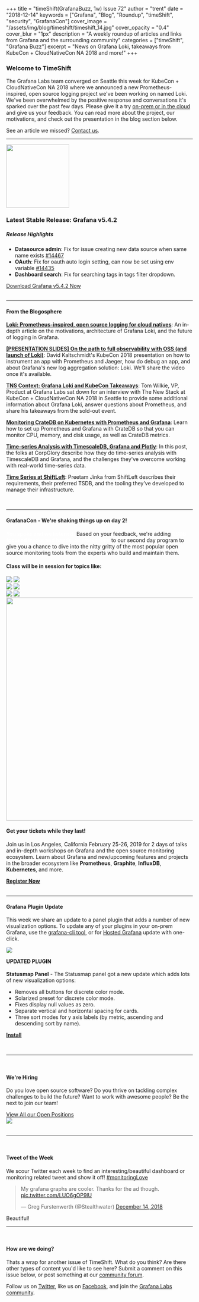 +++
title = "timeShift(GrafanaBuzz, 1w) Issue 72"
author = "trent"
date = "2018-12-14"
keywords = ["Grafana", "Blog", "Roundup", "timeShift", "security", "GrafanaCon"]
cover_image = "/assets/img/blog/timeshift/timeshift_14.jpg"
cover_opacity = "0.4"
cover_blur = "1px"
description = "A weekly roundup of articles and links from Grafana and the surrounding community"
categories = ["timeShift", "Grafana Buzz"]
excerpt = "News on Grafana Loki, takeaways from KubeCon + CloudNativeCon NA 2018 and more!"
+++

### Welcome to TimeShift
The Grafana Labs team converged on Seattle this week for KubeCon + CloudNativeCon NA 2018 where we announced a new Prometheus-inspired, open source logging project we've been working on named Loki. We've been overwhelmed by the positive response and conversations it's sparked over the past few days. Please give it a try [on-prem or in the cloud](https://grafana.com/loki) and give us your feedback. You can read more about the project, our motivations, and check out the presentation in the blog section below.

See an article we missed? [Contact us](mailto:hello@grafana.com).
<br />
<hr />

<div class="row row--no-gutters">
	<div class="col col--sm-3">
		<img src="/assets/img/blog/timeshift/grafana_release_icon.png" width="170" />
	</div>
	<div class="col col--sm-9">
		<h3>Latest Stable Release: Grafana v5.4.2</h3>
		<h5>Release Highlights</h5>
		<ul>
			<li><strong>Datasource admin</strong>: Fix for issue creating new data source when same name exists <a href="https://github.com/grafana/grafana/issues/14467" rel="nofollow noopener">#14467</a></li>
			<li><strong>OAuth</strong>: Fix for oauth auto login setting, can now be set using env variable <a href="https://github.com/grafana/grafana/issues/14435" rel="nofollow noopener">#14435</a></li>
			<li><strong>Dashboard search</strong>: Fix for searching tags in tags filter dropdown.</li>
		</ul>
		<a href="https://grafana.com/grafana/download?utm_source=blog&utm_campaign=timeshift_72" target="_blank" class="btn btn--primary">Download Grafana v5.4.2 Now</a>
	</div>
</div>

<br />
<hr />

#### From the Blogosphere
[**Loki: Prometheus-inspired, open source logging for cloud natives**](https://grafana.com/blog/2018/12/12/loki-prometheus-inspired-open-source-logging-for-cloud-natives/?utm_source=blog&utm_campaign=timeshift_72): An in-depth article on the motivations, architecture of Grafana Loki, and the future of logging in Grafana.

[**[PRESENTATION SLIDES] On the path to full observability with OSS (and launch of Loki)**](https://speakerdeck.com/davkal/on-the-path-to-full-observability-with-oss-and-launch-of-loki): David Kaltschmidt's KubeCon 2018 presentation on how to instrument an app with Prometheus and Jaeger, how do debug an app, and about Grafana's new log aggregation solution: Loki. We'll share the video once it's available.

[**TNS Context: Grafana Loki and KubeCon Takeaways**](https://thenewstack.io/tns-context-grafana-loki-and-kubecon-takeaways/): Tom Wilkie, VP, Product at Grafana Labs sat down for an interview with The New Stack at KubeCon + CloudNativeCon NA 2018 in Seattle to provide some additional information about Grafana Loki, answer questions about Prometheus, and share his takeaways from the sold-out event.

[**Monitoring CrateDB on Kubernetes with Prometheus and Grafana**](https://crate.io/a/monitoring-cratedb-on-kubernetes-with-prometheus-and-grafana/): Learn how to set up Prometheus and Grafana with CrateDB so that you can monitor CPU, memory, and disk usage, as well as CrateDB metrics.

[**Time-series Analysis with TimescaleDB, Grafana and Plotly**](https://corpglory.com/s/timescaledb-grafana-plotly-time-series-analysis/): In this post, the folks at CorpGlory describe how they do time-series analysis with TimescaleDB and Grafana, and the challenges they've overcome working with real-world time-series data.

[**Time Series at ShiftLeft**](https://blog.shiftleft.io/time-series-at-shiftleft-e1f98196909b): Preetam Jinka from ShiftLeft describes their requirements, their preferred TSDB, and the tooling they’ve developed to manage their infrastructure.

<br />
<hr />

<div class="row row--internal-gutters">
	<div class="col col--sm-12">
		<h4>GrafanaCon - We're shaking things up on day 2!</h4>
		<p><strong style="color:#fff;">You spoke and we listened.</strong> Based on your feedback, we're adding <strong style="color:#fff;">TSDB focused tracks and hands-on workshops</strong> to our second day program to give you a chance to dive into the nitty gritty of the most popular open source monitoring tools from the experts who build and maintain them.</p>
	</div>
	<div class="col col--sm-12">
		<h4>Class will be in session for topics like:</h4>
	</div>
	<div class="col col--sm-4">
		<img class="topics" src="/assets/img/blog/timeshift/grafana_logo.svg" />
		<img class="topics" src="/assets/img/blog/timeshift/influxdb_logo.svg" />
	</div>
	<div class="col col--sm-4">
		<img class="topics" src="/assets/img/blog/timeshift/prometheus_logo_small.svg" />
		<img class="topics" src="/assets/img/blog/timeshift/graphite_logo.svg" />
	</div>
	<div class="col col--sm-4">
		<img class="topics" src="/assets/img/blog/timeshift/kubernetes_logo.svg" />
		<img class="topics" src="/assets/img/blog/timeshift/elasticsearch_logo.svg" />
	</div>
</div>
<div class="row row--internal-gutters">
	<div class="col col--sm-8">
		<a href="https://www.grafanacon.org/" target="_blank"><img src="/assets/img/blog/timeshift/grafanacon_ga_tickets_tweet.jpg" width="600" /></a>
	</div>
	<div class="col col--sm-4">
		<h4>Get your tickets while they last!</h4>
		<p>Join us in Los Angeles, California February 25-26, 2019 for 2 days of talks and in-depth workshops on Grafana and the open source monitoring ecosystem. Learn about Grafana and new/upcoming features and projects in the broader ecosystem like <strong>Prometheus</strong>, <strong>Graphite</strong>, <strong>InfluxDB</strong>, <strong>Kubernetes</strong>, and more.</p>
		<a class="btn btn--outline" href="https://www.grafanacon.org/" target="_blank"><strong>Register Now</strong></a>
	</div>
</div>

<br />
<hr />

#### Grafana Plugin Update
This week we share an update to a panel plugin that adds a number of new visualization options. To update any of your plugins in your on-prem Grafana, use the <a href="http://docs.grafana.org/administration/cli/#grafana-cli?utm_source=blog&utm_campaign=timeshift_72" target="_blank">grafana-cli tool</a>, or for <a href="https://grafana.com/cloud/grafana?utm_source=blog&utm_campaign=timeshift_72" target="_blank">Hosted Grafana</a> update with one-click.
<br />
<div class="blog-plugin">
	<div class="row row--md-gutters">
		<div class="col col--sm-2 blog-plugin-grid__item">
			<img style="border-radius: 4px;" src="https://grafana.com/api/plugins/flant-statusmap-panel/versions/0.0.3/logos/large" />
		</div>
		<div class="col col--sm-10 blog-plugin-grid__item">
			<p>
				<div class="updated-plugin-tag"><strong>UPDATED PLUGIN</strong></div><br/>
				<strong>Statusmap Panel</strong> - The Statusmap panel got a new update which adds lots of new visualization options:
				<ul>
					<li>Removes all buttons for discrete color mode.</li>
					<li>Solarized preset for discrete color mode.</li>
					<li>Fixes display null values as zero.</li>
					<li>Separate vertical and horizontal spacing for cards.</li>
					<li>Three sort modes for y axis labels (by metric, ascending and descending sort by name).</li>
				</ul>
			</p>
			<p>
				<a class="btn btn-outline btn-small" href="https://grafana.com/plugins/flant-statusmap-panel?utm_source=blog&utm_campaign=timeshift_72" target="_blank"><strong>Install</strong></a>
			</p>
		</div>
	</div>
</div>
 
<br />
<hr />
<br />

<div class="row row--internal-gutters">
	<div class="col col--sm-4">
		<h4>We're Hiring</h4>
	<p>Do you love open source software? Do you thrive on tackling complex challenges to build the future? Want to work with awesome people? Be the next to join our team!</p>
	<a class="btn btn-outline" href="https://grafana.com/about/hiring?utm_source=blog&utm_campaign=timeshift_72" target="_blank">View All our Open Positions</a>
	</div>
	<div class="col col--sm-8">
		<a href="https://grafana.com/about/hiring?utm_source=blog&utm_campaign=timeshift_72" target="_blank">
			<img src="/assets/img/blog/timeshift/careers_section.jpg" />
		</a>
	</div>
</div>

<br />
<hr />
<br />

<div>
	<div class="row row--no-gutters">
		<div class="col col--sm-12">
			<h4>Tweet of the Week</h4>
			We scour Twitter each week to find an interesting/beautiful dashboard or monitoring related tweet and show it off! <a href="https://twitter.com/hashtag/monitoringlove?src=hash" target="_blank">#monitoringLove</a>
			<blockquote class="twitter-tweet" data-conversation="none" data-lang="en"><p lang="en" dir="ltr">My grafana graphs are cooler. Thanks for the ad though. <a href="https://t.co/LUO6gOP9lU">pic.twitter.com/LUO6gOP9lU</a></p>&mdash; Greg Furstenwerth (@Stealthwater) <a href="https://twitter.com/Stealthwater/status/1073615044762591232?ref_src=twsrc%5Etfw">December 14, 2018</a></blockquote>
			<script async src="https://platform.twitter.com/widgets.js" charset="utf-8"></script>
			<p>Beautiful!</p>
		</div>
	</div>
</div>

<hr />
<br />

#### How are we doing?
Thats a wrap for another issue of TimeShift. What do you think? Are there other types of content you'd like to see here? Submit a comment on this issue below, or post something at our [community forum](http://community.grafana.com?utm_source=blog&utm_campaign=timeshift_72).

Follow us on [Twitter](http://twitter.com/grafana), like us on [Facebook](http://facebook.com/grafana), and join the [Grafana Labs community](http://grafana.com/signup?utm_source=blog&utm_campaign=timeshift_72).
